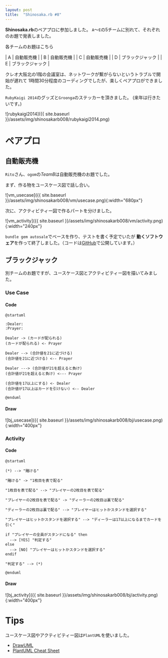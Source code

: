 ```yaml
---
layout: post
title:  "Shinosaka.rb #8"
---
```


**Shinosaka.rb**のペアプロに参加しました。
 `A`〜`E`の5チームに別れて、それぞれのお題で発表しました。

各チームのお題はこちら

| A | 自動販売機 |
| B | 自動販売機 |
| C | 自動販売機 |
| D | ブラックジャック |
| E | ブラックジャック |

クレオ大阪北の1階の会議室は、ネットワークが繋がらないというトラブルで開始が遅れて
1時間30分程度のコーディングでしたが、楽しくペアプロができました。

`RubyKaigi 2014`のグッズと`Groonga`のステッカーを頂きました。 (来年は行きたいです。)

![rubykaigi2014]({{ site.baseurl }}/assets/img/shinosakarb008/rubykaigi2014.png)

# ペアプロ

## 自動販売機

`Rito`さん、`ogom`の*TeamB*は自動販売機のお題でした。

まず、作る物をユースケース図で話し合い。

![vm_usecase]({{ site.baseurl }}/assets/img/shinosakarb008/vm/usecase.png){:width="680px"}

次に、アクティビティー図で作るパートを分けました。

![vm_activity]({{ site.baseurl }}/assets/img/shinosakarb008/vm/activity.png){:width="240px"}

`bundle gem autosale`でベースを作り、テストを書く予定でいたが
 **動くソフトウェア**を作って終了しました。（コードは[GitHub](https://github.com/shinosakarb/pair_programming/tree/master/20140927/teamB/autosale)で公開しています。）

## ブラックジャック

別チームのお題ですが、ユースケース図とアクティビティー図を描いてみました。

### Use Case

#### Code

```
@startuml

:Dealer:
:Prayer:

Dealer -> (カードが配られる)
(カードが配られる) <- Prayer

Dealer --> (合計値を21に近づける)
(合計値を21に近づける) <-- Prayer

Dealer ---> (合計値が21を超えると負け)
(合計値が21を超えると負け) <--- Prayer

(合計値を17以上にする) <- Dealer
(合計値が17以上はカードを引けない) <-- Dealer

@enduml
```

#### Draw

![bj_usecase]({{ site.baseurl }}/assets/img/shinosakarb008/bj/usecase.png){:width="400px"}

### Activity

#### Code

```
@startuml

(*) --> "賭ける"

"賭ける" -> "1枚目を表で配る"

"1枚目を表で配る" --> "プレイヤーの2枚目を表で配る"

"プレイヤーの2枚目を表で配る" -> "ディーラーの2枚目は裏で配る"

"ディーラーの2枚目は裏で配る" --> "プレイヤーはヒットかスタンドを選択する"

"プレイヤーはヒットかスタンドを選択する" --> "ディーラーは17以上になるまでカードを引く"

if "プレイヤーの全員がスタンドになる" then
  --> [YES] "判定する"
else
  --> [NO] "プレイヤーはヒットかスタンドを選択する"
endif

"判定する" --> (*)

@enduml
```

#### Draw

![bj_activity]({{ site.baseurl }}/assets/img/shinosakarb008/bj/activity.png){:width="400px"}

# Tips

ユースケース図やアクティビティー図は`PlantUML`を使いました。

* [DrawUML](http://ogom.github.io/draw_uml/)
* [PlantUML Cheat Sheet](http://qiita.com/ogomr/items/0b5c4de7f38fd1482a48)
